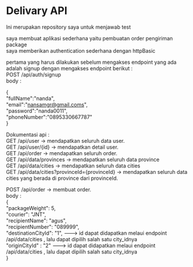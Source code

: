 # Delivary API
Ini merupakan repository saya untuk menjawab test<br/>

saya membuat aplikasi sederhana yaitu pembuatan order pengiriman package<br/>
saya memberikan authentication sederhana dengan httpBasic<br/>

pertama yang harus dilakukan sebelum mengakses endpoint yang ada adalah signup dengan mengakses endpoint berikut :<br/>
POST /api/auth/signup<br/>
body : <br/>

  {<br/>
    "fullName":"nanda",<br/>
    "email":"nansamgr@gmail.coms",<br/>
    "password":"nanda0011",<br/>
    "phoneNumber":"0895330667787"<br/>
}<br/>


Dokumentasi api : <br/>
GET /api/user -> mendapatkan seluruh data user.<br/>
GET /api/user/{id} -> mendapatkan detail user.<br/>
GET /api/order -> mendapatkan seluruh order.<br/>
GET /api/data/provinces -> mendapatkan seluruh data province<br/>
GET /api/data/cities -> mendapatkan seluruh data cities<br/>
GET /api/data/cities?provinceId={provinceId} -> mendapatkan seluruh data cities yang berada di province dari provinceId.<br/>

POST /api/order -> membuat order.<br/>
body  : <br/>
{ <br/>
    "packageWeight": 5,<br/>
    "courier": "JNT",<br/>
    "recipientName": "agus",<br/>
    "recipientNumber": "089999",<br/>
    "destinationCityId": "1",         ---> id dapat didapatkan melaui endpoint /api/data/cities , lalu dapat dipilih salah satu city_idnya <br/>
    "originCityId" : "2"               ---> id dapat didapatkan melaui endpoint /api/data/cities , lalu dapat dipilih salah satu city_idnya <br/>
}
